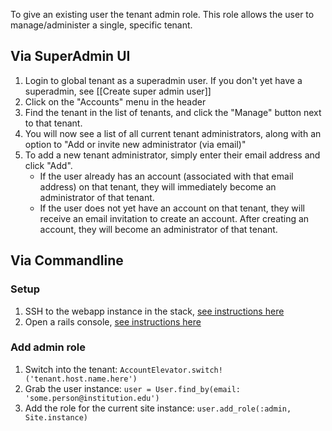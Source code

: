 To give an existing user the tenant admin role. This role allows the user to manage/administer a single, specific tenant.

## Via SuperAdmin UI

1. Login to global tenant as a superadmin user. If you don't yet have a superadmin, see [[Create super admin user]]
2. Click on the "Accounts" menu in the header
3. Find the tenant in the list of tenants, and click the "Manage" button next to that tenant.
4. You will now see a list of all current tenant administrators, along with an option to "Add or invite new administrator (via email)"
5. To add a new tenant administrator, simply enter their email address and click "Add".
    * If the user already has an account (associated with that email address) on that tenant, they will immediately become an administrator of that tenant.
    * If the user does not yet have an account on that tenant, they will receive an email invitation to create an account. After creating an account, they will become an administrator of that tenant.

## Via Commandline
### Setup
1. SSH to the webapp instance in the stack, [see instructions here](https://github.com/samvera-labs/hyku/wiki/SSH-to-AWS-demo-stack)
2. Open a rails console, [see instructions here](https://github.com/samvera-labs/hyku/wiki/Rails-Console-and-DB-Console-on-an-Elastic-Beanstalk-machine)

### Add admin role
1. Switch into the tenant: `AccountElevator.switch!('tenant.host.name.here')`
2. Grab the user instance: `user = User.find_by(email: 'some.person@institution.edu')`
3. Add the role for the current site instance: `user.add_role(:admin, Site.instance)`